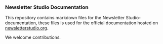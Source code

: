 ### Newsletter Studio Documentation

This repository contains markdown files for the Newsletter Studio-documentation, these files is used for the official documentation hosted on [newsletterstudio.org](https://www.newsletterstudio.org).

We welcome contributions.